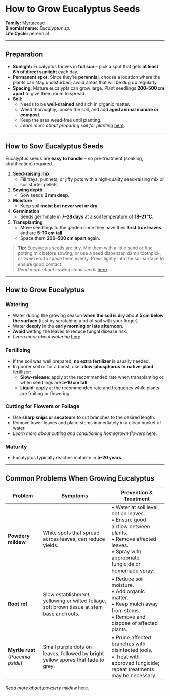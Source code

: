 # How to Grow Eucalyptus Seeds

**Family:** Myrtaceae  
**Binomial name:** _Eucalyptus sp._  
**Life Cycle:** perennial  

---

## Preparation

- **Sunlight:** Eucalyptus thrives in **full sun** – pick a spot that gets **at least 6 h of direct sunlight** each day.  
- **Permanent spot:** Since they’re **perennial**, choose a location where the plants can stay undisturbed; avoid areas that will be dug up regularly.  
- **Spacing:** Mature eucalypts can grow large. Plant seedlings **200–500 cm apart** to give them room to spread.  
- **Soil:**  
  - Needs to be **well‑drained** and rich in organic matter.  
  - Weed thoroughly, loosen the soil, and add **aged animal manure or compost**.  
  - Keep the area weed‑free until planting.  
  - *Learn more about preparing soil for planting* [here](#).

---

## How to Sow Eucalyptus Seeds

Eucalyptus seeds are **easy to handle** – no pre‑treatment (soaking, stratification) required.

1. **Seed‑raising mix**  
   - Fill trays, punnets, or jiffy pots with a high‑quality seed‑raising mix or soil starter pellets.  
2. **Sowing depth**  
   - Sow seeds **2 mm deep**.  
3. **Moisture**  
   - Keep soil **moist but never wet or dry**.  
4. **Germination**  
   - Seeds germinate in **7–28 days** at a soil temperature of **18–21 °C**.  
5. **Transplanting**  
   - Move seedlings to the garden once they have their **first true leaves** and are **5–10 cm tall**.  
   - Space them **200–500 cm apart** again.  

> **Tip:** Eucalyptus seeds are tiny. Mix them with a little sand or fine potting mix before sowing, or use a seed dispenser, damp toothpick, or tweezers to space them evenly. Press lightly into the soil surface to ensure good contact.  
> *Read more about sowing small seeds* [here](#).

---

## How to Grow Eucalyptus

### Watering

- Water during the growing season **when the soil is dry** about **5 cm below the surface** (test by scratching a bit of soil with your finger).  
- Water **deeply** in the **early morning or late afternoon**.  
- **Avoid** wetting the leaves to reduce fungal disease risk.  
- *Learn more about watering* [here](#).

### Fertilizing

- If the soil was well prepared, **no extra fertilizer** is usually needed.  
- In poorer soil or for a boost, use a **low‑phosphorus** or **native‑plant** fertilizer:  
  - **Slow‑release**: apply at the recommended rate when transplanting or when seedlings are **5–10 cm tall**.  
  - **Liquid**: apply at the recommended rate and frequency while plants are fruiting or flowering.  

### Cutting for Flowers or Foliage

- Use **sharp snips or secateurs** to cut branches to the desired length.  
- Remove lower leaves and place stems immediately in a clean bucket of water.  
- *Learn more about cutting and conditioning homegrown flowers* [here](#).

### Maturity

- Eucalyptus typically reaches maturity in **5–20 years**.

---

## Common Problems When Growing Eucalyptus

| Problem | Symptoms | Prevention & Treatment |
|---------|----------|------------------------|
| **Powdery mildew** | White spots that spread across leaves; can reduce yields. | • Water at soil level, not on leaves.<br>• Ensure good airflow between plants.<br>• Remove affected leaves.<br>• Spray with appropriate fungicide or homemade spray. |
| **Root rot** | Slow establishment, yellowing or wilted foliage, soft brown tissue at stem base and roots. | • Reduce soil moisture.<br>• Add organic matter.<br>• Keep mulch away from stems.<br>• Remove and dispose of affected plants. |
| **Myrtle rust** (_Puccinia psidii_) | Small purple dots on leaves, followed by bright yellow spores that fade to grey. | • Prune affected branches with disinfected tools.<br>• Treat with approved fungicide; repeat treatments may be necessary. |

*Read more about powdery mildew* [here](#).